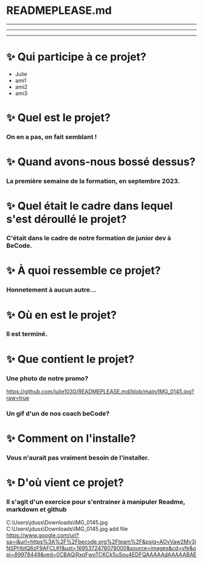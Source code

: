 # READMEPLEASE.md
***
---
- - -
#  ✨ Qui participe à ce projet?
* Julie
* ami1
* ami2
* ami3
#  ✨ Quel est le projet?
### On en a pas, on fait semblant !
#  ✨ Quand avons-nous bossé dessus?
### La première semaine de la formation, en septembre 2023.
#  ✨ Quel était le cadre dans lequel s'est déroullé le projet?
### C'était dans le cadre de notre formation de junior dev à BeCode.
#  ✨ À quoi ressemble ce projet?
### Honnetement à aucun autre...
#  ✨ Où en est le projet?
### Il est terminé.
#  ✨ Que contient le projet?
### Une photo de notre promo?
https://github.com/julie1030/READMEPLEASE.md/blob/main/IMG_0145.jpg?raw=true

### Un gif d'un de nos coach beCode?
#  ✨ Comment on l'installe?
### Vous n'aurait pas vraiment besoin de l'installer.
#  ✨ D'où vient ce projet?
### Il s'agit d'un exercice pour s'entrainer à manipuler Readme, markdown et github
C:\Users\jduss\Downloads\IMG_0145.jpg
C:\Users\jduss\Downloads\IMG_0145.jpg
add file
https://www.google.com/url?sa=i&url=https%3A%2F%2Fbecode.org%2Fteam%2F&psig=AOvVaw2My3jNSPHbtQ6zF9AFCLKf&ust=1695372478078000&source=images&cd=vfe&opi=89978449&ved=0CBAQjRxqFwoTCKCk5uSou4EDFQAAAAAdAAAAABAE


